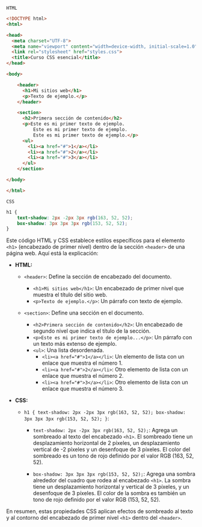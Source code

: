 `HTML`

```html
<!DOCTYPE html>
<html>

<head>
  <meta charset="UTF-8">
  <meta name="viewport" content="width=device-width, initial-scale=1.0">
  <link rel="stylesheet" href="styles.css">
  <title>Curso CSS esencial</title>
</head>

<body>

    <header>
      <h1>Mi sitios web</h1>
      <p>Texto de ejemplo.</p>
    </header>

    <section>
      <h2>Primera sección de contenido</h2>
      <p>Este es mi primer texto de ejemplo. 
          Este es mi primer texto de ejemplo. 
          Este es mi primer texto de ejemplo.</p>
      <ul>
        <li><a href="#">1</a></li>
        <li><a href="#">2</a></li>
        <li><a href="#">3</a></li>
      </ul>
    </section>

</body>

</html>
```
`CSS`
```CSS
h1 {
    text-shadow: 2px -2px 3px rgb(163, 52, 52);
    box-shadow: 3px 3px 3px rgb(153, 52, 52);
}
```
Este código HTML y CSS establece estilos específicos para el elemento `<h1>` (encabezado de primer nivel) dentro de la sección `<header>` de una página web. Aquí está la explicación:

- **HTML:**
  - `<header>`: Define la sección de encabezado del documento.
    - `<h1>Mi sitios web</h1>`: Un encabezado de primer nivel que muestra el título del sitio web.
    - `<p>Texto de ejemplo.</p>`: Un párrafo con texto de ejemplo.

  - `<section>`: Define una sección en el documento.
    - `<h2>Primera sección de contenido</h2>`: Un encabezado de segundo nivel que indica el título de la sección.
    - `<p>Este es mi primer texto de ejemplo...</p>`: Un párrafo con un texto más extenso de ejemplo.
    - `<ul>`: Una lista desordenada.
      - `<li><a href="#">1</a></li>`: Un elemento de lista con un enlace que muestra el número 1.
      - `<li><a href="#">2</a></li>`: Otro elemento de lista con un enlace que muestra el número 2.
      - `<li><a href="#">3</a></li>`: Otro elemento de lista con un enlace que muestra el número 3.

- **CSS:**
  - `h1 { text-shadow: 2px -2px 3px rgb(163, 52, 52); box-shadow: 3px 3px 3px rgb(153, 52, 52); }`:
    - `text-shadow: 2px -2px 3px rgb(163, 52, 52);`: Agrega un sombreado al texto del encabezado `<h1>`. El sombreado tiene un desplazamiento horizontal de 2 píxeles, un desplazamiento vertical de -2 píxeles y un desenfoque de 3 píxeles. El color del sombreado es un tono de rojo definido por el valor RGB (163, 52, 52).

    - `box-shadow: 3px 3px 3px rgb(153, 52, 52);`: Agrega una sombra alrededor del cuadro que rodea al encabezado `<h1>`. La sombra tiene un desplazamiento horizontal y vertical de 3 píxeles, y un desenfoque de 3 píxeles. El color de la sombra es también un tono de rojo definido por el valor RGB (153, 52, 52).

En resumen, estas propiedades CSS aplican efectos de sombreado al texto y al contorno del encabezado de primer nivel `<h1>` dentro del `<header>`.

